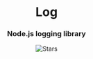 <div align="center">
    <h1>Log</h1>
    <h3 align="center">Node.js logging library</h3>
    <img alt="Stars" src="https://img.shields.io/github/stars/mekb-turtle/log?display_name=tag&style=for-the-badge" />
</div>


